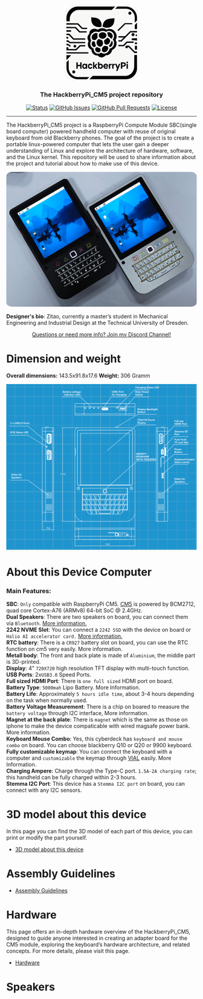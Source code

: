 <p align="center">
<img src="HackberryPi_Logo.png" alt="Redox logo" width="200"/>
 </p>

 <h3 align="center">The HackberryPi_CM5 project repository</h3>

<div align="center">

[![Status](https://img.shields.io/badge/status-active-success.svg)]()
[![GitHub Issues](https://img.shields.io/github/issues/zitaotech/HackberryPiCM5.svg)](https://github.com/ZitaoTech/HackberryPiCM5/issues)
[![GitHub Pull Requests](https://img.shields.io/github/issues-pr/zitaotech/HackberryPiCM5.svg)](https://github.com/ZitaoTech/HackberryPiCM5/pulls)
[![License](https://img.shields.io/badge/license-MIT-blue.svg)](/LICENSE)

</div>

---

The HackberryPi_CM5 project is a RaspberryPi Compute Module SBC(single board computer) powered handheld computer with reuse of original keyboard from old Blackberry phones. The goal of the project is to create a portable linux-powered computer that lets the user gain a deeper understanding of Linux and explore the architecture of hardware, software, and the Linux kernel. This repository will be used to share information about the project and tutorial about how to make use of this device.

<p align="center">
<img src="img/HackberryPi_Q10.jpg" alt="HackberryPi_CM5" width="700" style="border-radius:3%"/>
</p>

**Designer's bio**: Zitao, currently a master’s student in Mechanical Engineering and Industrial Design at the Technical University of Dresden.  

<div align="center">
 
[Questions or need more info? Join my Discord Channel!](https://discord.gg/WzPthAmMbP)
 
 </div>

  # <a name='Dimension and weight  '>Dimension and weight</a>
  **Overall dimensions:** 143.5x91.8x17.6
  **Weight:** 306 Gramm
  <p align="center">
<img src="img/HackberryPi_CM5_Blueprint_Whiteline.png" alt="HackberryPi_CM5_Blueprint" width="1000"/>
 </p>
 
 # <a name='About this Device  '>About this Device Computer</a>
 
 ### Main Features:  
 **SBC**: ```Only``` compatible with RaspberryPi CM5. [CM5](https://datasheets.raspberrypi.com/cm5/cm5-datasheet.pdf) is powered by BCM2712, quad core Cortex-A76 (ARMv8) 64-bit SoC @ 2.4GHz.  
 **Dual Speakers**: There are two speakers on board, you can connect them via ```Bluetooth```. [More information.](https://github.com/ZitaoTech/HackberryPiCM5/tree/main/Speakers)  
 **2242 NVME Slot**: You can connect a ```2242 SSD``` with the device on board or ```Halio AI accelerator card.``` [More information.](https://github.com/ZitaoTech/HackberryPiCM5/tree/main/NVME%20Slot)  
 **RTC battery**: There is a ```CR927``` battery slot on board, you can use the RTC function on cm5 very easily. More information.  
 **Metall body**: The front and back plate is made of ```Aluminium```, the middle part is 3D-printed.  
 **Display**: 4" ```720X720``` high resolution TFT display with multi-touch function.  
 **USB Ports**: 2x```USB3.0``` Speed Ports.  
 **Full sized HDMI Port**: There is ```one full sized``` HDMI port on board.  
 **Battery Type**: ```5000mah``` Lipo Battery. More Information.  
 **Battery Life**: Approximately ```5 hours idle time```, about 3-4 hours depending on the task when normally used.  
 **Battery Voltage Measurement**: There is a chip on boared to measure the ```battery voltage``` through I2C interface, More information.   
 **Magnet at the back plate**: There is ```magnet``` which is the same as those on iphone to make the device compaticable with wired magsafe power bank. More information.   
 **Keyboard Mouse Combo**: Yes, this cyberdeck has ```keyboard and mouse combo``` on board. You can choose blackberry Q10 or Q20 or 9900 keyboard.  
 **Fully customizable keymap**: You can connect the keyboard with a computer and ```customizable``` the keymap through [VIAL](https://get.vial.today/) easily. More Information.  
 **Charging Ampere**: Charge through the Type-C port. ```1.5A-2A charging rate```; this handheld can be fully charged within 2-3 hours.  
 **Stemma I2C Port**: This device has a ```Stemma I2C port``` on board, you can connect with any I2C sensors.  


# <a name='3D model about this device  '>3D model about this device</a>
In this page you can find the 3D model of each part of this device, you can print or modify the part yourself.
* [3D model about this device](https://github.com/ZitaoTech/HackberryPiCM5/tree/main/3D-Modell)
  
# <a name='Assembly Guidelines  '>Assembly Guidelines</a>

* [Assembly Guidelines](https://github.com/ZitaoTech/HackberryPiCM5/tree/main/Assembly)  

# <a name='Hardware  '>Hardware</a>
This page offers an in-depth hardware overview of the HackberryPi_CM5, designed to guide anyone interested in creating an adapter board for the CM5 module, exploring the keyboard’s hardware architecture, and related concepts. For more details, please visit this page.
* [Hardware](https://github.com/ZitaoTech/HackberryPiCM5/tree/main/Hardware)  

# <a name='Speakers  '>Speakers</a>

